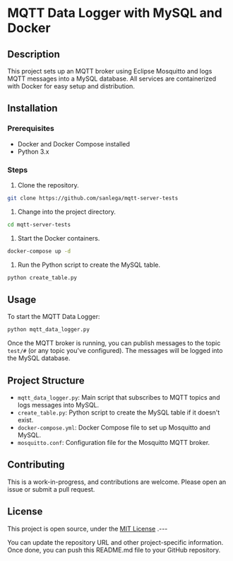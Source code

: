 # MQTT Data Logger with MySQL and Docker
## Description

This project sets up an MQTT broker using Eclipse Mosquitto and logs MQTT messages into a MySQL database. All services are containerized with Docker for easy setup and distribution.
## Installation
### Prerequisites
- Docker and Docker Compose installed
- Python 3.x
### Steps
1. Clone the repository.

```bash
git clone https://github.com/sanlega/mqtt-server-tests
```


1. Change into the project directory.

```bash
cd mqtt-server-tests
```


1. Start the Docker containers.

```bash
docker-compose up -d
```


1. Run the Python script to create the MySQL table.

```bash
python create_table.py
```


## Usage

To start the MQTT Data Logger:

```bash
python mqtt_data_logger.py
```


Once the MQTT broker is running, you can publish messages to the topic `test/#` (or any topic you've configured). The messages will be logged into the MySQL database.
## Project Structure 
- `mqtt_data_logger.py`: Main script that subscribes to MQTT topics and logs messages into MySQL. 
- `create_table.py`: Python script to create the MySQL table if it doesn't exist. 
- `docker-compose.yml`: Docker Compose file to set up Mosquitto and MySQL. 
- `mosquitto.conf`: Configuration file for the Mosquitto MQTT broker.
## Contributing

This is a work-in-progress, and contributions are welcome. Please open an issue or submit a pull request.
## License

This project is open source, under the [MIT License](https://chat.openai.com/c/LICENSE) .---

You can update the repository URL and other project-specific information. Once done, you can push this README.md file to your GitHub repository.
